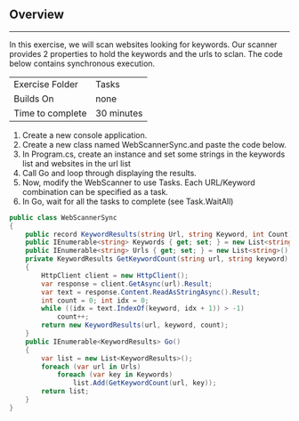 ## Overview
---
In this exercise, we will scan websites looking for keywords.  Our scanner provides 2 properties to hold the keywords and the urls to sclan.
The code below contains synchronous execution.

| | |
| --------- | --------------------------- |
| Exercise Folder | Tasks |
| Builds On | none |
| Time to complete | 30 minutes


1. Create a new console application.
1. Create a new class named WebScannerSync.and paste the code below.
1. In Program.cs, create an instance and set some strings in the keywords list and websites in the url list
1. Call Go and loop through displaying the results.
1. Now, modify the WebScanner to use Tasks.  Each URL/Keyword combination can be specified as a task. 
1. In Go, wait for all the tasks to complete  (see Task.WaitAll)

```C#
public class WebScannerSync
{
    public record KeywordResults(string Url, string Keyword, int Count);
    public IEnumerable<string> Keywords { get; set; } = new List<string>();
    public IEnumerable<string> Urls { get; set; } = new List<string>();
    private KeywordResults GetKeywordCount(string url, string keyword)
    {
        HttpClient client = new HttpClient();
        var response = client.GetAsync(url).Result;
        var text = response.Content.ReadAsStringAsync().Result;
        int count = 0; int idx = 0;
        while ((idx = text.IndexOf(keyword, idx + 1)) > -1)
            count++;
        return new KeywordResults(url, keyword, count);
    }
    public IEnumerable<KeywordResults> Go()
    {
        var list = new List<KeywordResults>();
        foreach (var url in Urls)
            foreach (var key in Keywords)
                list.Add(GetKeywordCount(url, key));
        return list;
    }
}
```
